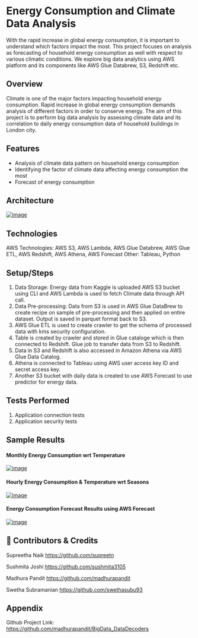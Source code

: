 
# Energy Consumption and Climate Data Analysis

With the rapid increase in global energy consumption, it is important to understand which factors impact the most. This project focuses on analysis as forecasting of household energy consumption as well with respect to various climatic conditions.
We explore big data analytics using AWS platform and its components like AWS Glue Databrew, S3, Redshift etc. 

## Overview
Climate is one of the major factors impacting household energy consumption. 
Rapid increase in global energy consumption demands analysis of different factors in order to conserve energy. 
The aim of this project is to perform big data analysis by assessing climate data and
its correlation to daily energy consumption data of household buildings in London city.

## Features

- Analysis of climate data pattern on household energy consumption
- Identifying the factor of climate data affecting energy consumption the most
- Forecast of energy consumption


## Architecture

[
![image](https://user-images.githubusercontent.com/105995798/203043934-322b45d1-d5c4-423e-8f31-25de9702c2e5.png)
](url)
## Technologies

AWS Technologies: AWS S3, AWS Lambda, AWS Glue Databrew, AWS Glue ETL, AWS Redshift, AWS Athena, AWS Forecast
Other: Tableau, Python
## Setup/Steps
1) Data Storage: Energy data from Kaggle is uploaded AWS S3 bucket using CLI and AWS Lambda is used to fetch Climate data through API call.
2) Data Pre-processing: Data from S3 is used in AWS Glue DataBrew to create recipe on sample of pre-processing and then applied on entire dataset. Output is saved in parquet format back to S3.
3) AWS Glue ETL is used to create crawler to get the schema of processed data with kms security configuration. 
4) Table is created by crawler and stored in Glue cataloge which is then connected to Redshift. Glue job to transfer data from S3 to Redshift.
5) Data in S3 and Redshift is also accessed in Amazon Athena via AWS Glue Data Catalog. 
6) Athena is connected to Tableau using AWS user access key ID and secret access key.
7) Another S3 bucket with daily data is created to use AWS Forecast to use predictor for energy data.
## Tests Performed

1) Application connection tests
2) Application security tests


## Sample Results
#### Monthly Energy Consumption wrt Temperature
[
![image](https://user-images.githubusercontent.com/105995798/203241938-15b5a0f5-a595-445a-890a-c9173c73f12c.png)
](url)
#### Hourly Energy Consumption & Temperature wrt Seasons
[
![image](https://user-images.githubusercontent.com/105995798/203241794-ab99977d-56a9-4968-bd34-aa5c236b5395.png)
](url)
#### Energy Consumption Forecast Results using AWS Forecast 
[
![image](https://user-images.githubusercontent.com/105995798/203242601-93d0fdbf-f2b5-41f0-a02e-c40d897d7768.png)
](url)
## 🔗 Contributors & Credits
Supreetha Naik https://github.com/supreetn

Sushmita Joshi https://github.com/sushmita3105

Madhura Pandit https://github.com/madhurapandit

Swetha Subramanian https://github.com/swethasubu93

## Appendix
Github Project Link: https://github.com/madhurapandit/BigData_DataDecoders


